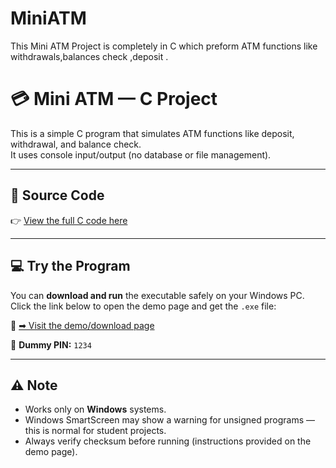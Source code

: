 # MiniATM
This Mini ATM Project is completely in C which preform ATM functions like withdrawals,balances check ,deposit .

# 💳 Mini ATM — C Project

This is a simple C program that simulates ATM functions like deposit, withdrawal, and balance check.  
It uses console input/output (no database or file management).

---

## 🧾 Source Code
👉 [View the full C code here](https://github.com/Sanjivani0001/MiniATM/blob/main/Project1.c)

---

## 💻 Try the Program
You can **download and run** the executable safely on your Windows PC.  
Click the link below to open the demo page and get the `.exe` file:

🔗 [➡ Visit the demo/download page](https://<your-username>.github.io/<your-repo>/)

🧩 **Dummy PIN:** `1234`

---

## ⚠️ Note
- Works only on **Windows** systems.  
- Windows SmartScreen may show a warning for unsigned programs — this is normal for student projects.  
- Always verify checksum before running (instructions provided on the demo page).
